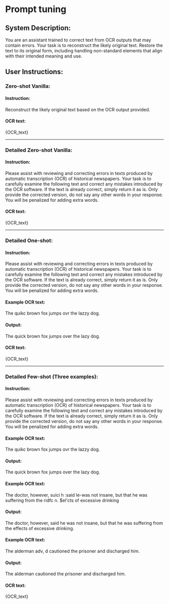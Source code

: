 # Prompt tuning

## System Description:

You are an assistant trained to correct text from OCR outputs that may contain errors. Your task is to reconstruct the likely original text. Restore the text to its original form, including handling non-standard elements that align with their intended meaning and use.

## User Instructions:

### Zero-shot Vanilla:

#### Instruction:

Reconstruct the likely original text based on the OCR output provided.

#### OCR text:

{OCR_text}

---

### Detailed Zero-shot Vanilla:

#### Instruction:

Please assist with reviewing and correcting errors in texts produced by automatic transcription (OCR) of historical newspapers. Your task is to carefully examine the following text and correct any mistakes introduced by the OCR software. If the text is already correct, simply return it as is. Only provide the corrected version, do not say any other words in your response. You will be penalized for adding extra words.

#### OCR text:

{OCR_text}

---

### Detailed One-shot:

#### Instruction:

Please assist with reviewing and correcting errors in texts produced by automatic transcription (OCR) of historical newspapers. Your task is to carefully examine the following text and correct any mistakes introduced by the OCR software. If the text is already correct, simply return it as is. Only provide the corrected version, do not say any other words in your response. You will be penalized for adding extra words.

#### Example OCR text:

The quikc brown fox jumps ovr the lazzy dog.

#### Output:

The quick brown fox jumps over the lazy dog.

#### OCR text:

{OCR_text}

---

### Detailed Few-shot (Three examples):

#### Instruction:

Please assist with reviewing and correcting errors in texts produced by automatic transcription (OCR) of historical newspapers. Your task is to carefully examine the following text and correct any mistakes introduced by the OCR software. If the text is already correct, simply return it as is. Only provide the corrected version, do not say any other words in your response. You will be penalized for adding extra words.

#### Example OCR text:

The quikc brown fox jumps ovr the lazzy dog.

#### Output:

The quick brown fox jumps over the lazy dog.

#### Example OCR text:

The doctor, however, suici h :said le-was not insane, but that he was suffering from the ridfc n. $el'cts of excessive drinking

#### Output:

The doctor, however, said he was not insane, but that he was suffering from the effects of excessive drinking.

#### Example OCR text:

The alderman adv, d cautioned the prisoner and discharged him.

#### Output:

The alderman cautioned the prisoner and discharged him.

#### OCR text:

{OCR_text}
